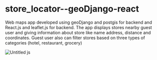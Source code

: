 # store_locator--geoDjango-react

Web maps app developed using geoDjango and postgis for backend and React.js and leaflet.js for backend. The app displays stores nearby guest user and giving information about store like name address, distance and coordinates. Guest user also can filter stores based on three types of categories (hotel, restaurant, grocery)

![Untitled](https://user-images.githubusercontent.com/58465052/94451232-71cb0580-01ae-11eb-84f5-e3dfcff810c3.png)
js
